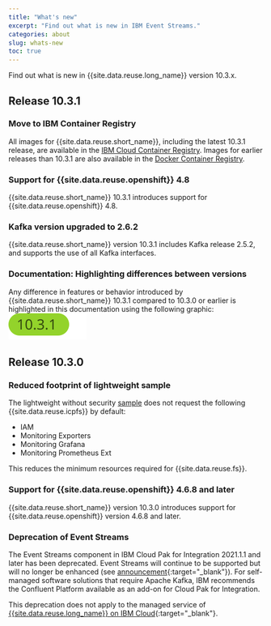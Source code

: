 ```yaml
---
title: "What's new"
excerpt: "Find out what is new in IBM Event Streams."
categories: about
slug: whats-new
toc: true
---
```


Find out what is new in {{site.data.reuse.long_name}} version 10.3.x.

## Release 10.3.1

### Move to IBM Container Registry 

All images for {{site.data.reuse.short_name}}, including the latest 10.3.1 release, are available in the [IBM Cloud Container Registry](https://icr.io). Images for earlier releases than 10.3.1 are also available in the [Docker Container Registry](https://docker.io).

### Support for {{site.data.reuse.openshift}} 4.8

{{site.data.reuse.short_name}} 10.3.1 introduces support for {{site.data.reuse.openshift}} 4.8.

### Kafka version upgraded to 2.6.2

{{site.data.reuse.short_name}} version 10.3.1 includes Kafka release 2.5.2, and supports the use of all Kafka interfaces.

### Documentation: Highlighting differences between versions

Any difference in features or behavior introduced by {{site.data.reuse.short_name}} 10.3.1 compared to 10.3.0 or earlier is highlighted in this documentation using the following graphic: ![Event Streams 10.3.1 icon](../../images/10.3.1.svg "In Event Streams 10.3.1.")

## Release 10.3.0

### Reduced footprint of lightweight sample

The lightweight without security [sample](../../installing/planning/#development-deployments) does not request the following {{site.data.reuse.icpfs}} by default:
- IAM
- Monitoring Exporters
- Monitoring Grafana
- Monitoring Prometheus Ext

This reduces the minimum resources required for {{site.data.reuse.fs}}.

### Support for {{site.data.reuse.openshift}} 4.6.8 and later

{{site.data.reuse.short_name}} version 10.3.0 introduces support for {{site.data.reuse.openshift}} version 4.6.8 and later.

### Deprecation of Event Streams

The Event Streams component in IBM Cloud Pak for Integration 2021.1.1 and later has been deprecated. Event Streams will continue to be supported but will no longer be enhanced (see [announcement](https://www-01.ibm.com/common/ssi/ShowDoc.wss?docURL=/common/ssi/rep_ca/2/877/ENUSZP21-0082/index.html){:target="_blank"}). For self-managed software solutions that require Apache Kafka, IBM recommends the Confluent Platform available as an add-on for Cloud Pak for Integration.

This deprecation does not apply to the managed service of [{{site.data.reuse.long_name}} on IBM Cloud](https://cloud.ibm.com/docs/EventStreams?topic=EventStreams-getting_started#getting_started){:target="_blank"}.
